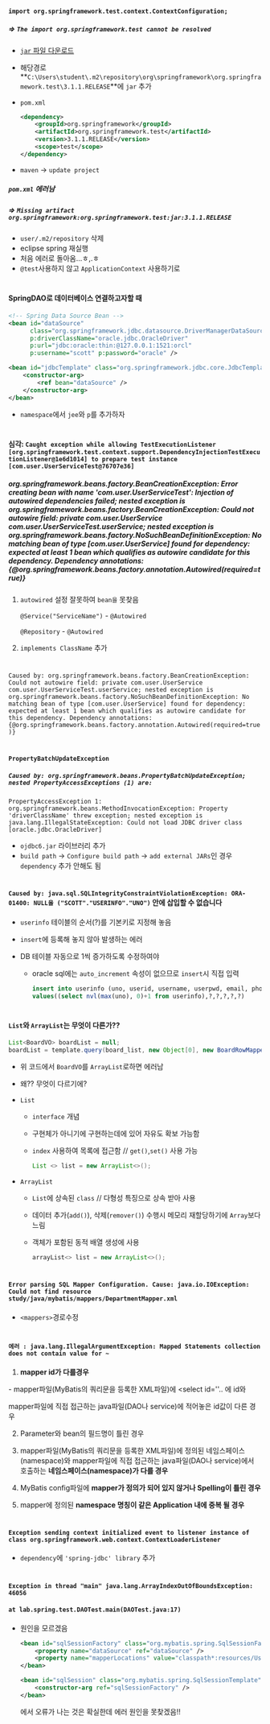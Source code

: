 #### `import org.springframework.test.context.ContextConfiguration;`

##### => `The import org.springframework.test cannot be resolved`

- [`jar` 파일 다운로드](https://jar-download.com/artifacts/org.springframework/spring-test)

- 해당경로 **`C:\Users\student\.m2\repository\org\springframework\org.springframework.test\3.1.1.RELEASE`**에 `jar` 추가

- `pom.xml`

  ```xml
  <dependency>
      <groupId>org.springframework</groupId>
      <artifactId>org.springframework.test</artifactId>
      <version>3.1.1.RELEASE</version>
      <scope>test</scope>
  </dependency>
  ```

- `maven` -> `update project`

  

##### `pom.xml` 에러남

##### => `Missing artifact org.springframework:org.springframework.test:jar:3.1.1.RELEASE`

- `user/.m2/repository` 삭제
- eclipse spring 재실행
- 처음 에러로 돌아옴...ㅎ,.ㅎ
- `@test`사용하지 않고 `ApplicationContext` 사용하기로



#



#### SpringDAO로 데이터베이스 연결하고자할 때

```xml
<!-- Spring Data Source Bean -->
<bean id="dataSource"
      class="org.springframework.jdbc.datasource.DriverManagerDataSource"
      p:driverClassName="oracle.jdbc.OracleDriver" 
      p:url="jdbc:oracle:thin:@127.0.0.1:1521:orcl"
      p:username="scott" p:password="oracle" />

<bean id="jdbcTemplate" class="org.springframework.jdbc.core.JdbcTemplate">
    <constructor-arg>
        <ref bean="dataSource" />
    </constructor-arg>
</bean>
```

- `namespace`에서 `jee`와 `p`를 추가하자



#



#### 심각: `Caught exception while allowing TestExecutionListener [org.springframework.test.context.support.DependencyInjectionTestExecutionListener@1e6d1014] to prepare test instance [com.user.UserServiceTest@76707e36]`
##### org.springframework.beans.factory.BeanCreationException: Error creating bean with name 'com.user.UserServiceTest': Injection of autowired dependencies failed; nested exception is org.springframework.beans.factory.BeanCreationException: Could not autowire field: private com.user.UserService com.user.UserServiceTest.userService; nested exception is org.springframework.beans.factory.NoSuchBeanDefinitionException: No matching bean of type [com.user.UserService] found for dependency: expected at least 1 bean which qualifies as autowire candidate for this dependency. Dependency annotations: {@org.springframework.beans.factory.annotation.Autowired(required=true)}

1. `autowired` 설정 잘못하여 `bean을` 못찾음

   `@Service("ServiceName")` - `@Autowired`

   `@Repository` - `@Autowired`

2. `implements ClassName`  추가





#





`Caused by: org.springframework.beans.factory.BeanCreationException: Could not autowire field: private com.user.UserService com.user.UserServiceTest.userService; nested exception is org.springframework.beans.factory.NoSuchBeanDefinitionException: No matching bean of type [com.user.UserService] found for dependency: expected at least 1 bean which qualifies as autowire candidate for this dependency. Dependency annotations: {@org.springframework.beans.factory.annotation.Autowired(required=true)}`



#



#### `PropertyBatchUpdateException`

##### `Caused by: org.springframework.beans.PropertyBatchUpdateException; nested PropertyAccessExceptions (1) are:`
`PropertyAccessException 1: org.springframework.beans.MethodInvocationException: Property 'driverClassName' threw exception; nested exception is java.lang.IllegalStateException: Could not load JDBC driver class [oracle.jdbc.OracleDriver]`

- `ojdbc6.jar` 라이브러리 추가
- `build path` -> `Configure build path` ->  `add external JARs`인 경우 `dependency` 추가 안해도 됨



#



#### `Caused by: java.sql.SQLIntegrityConstraintViolationException: ORA-01400: NULL을 ("SCOTT"."USERINFO"."UNO")` 안에 삽입할 수 없습니다

- `userinfo` 테이블의 순서(?)를 기본키로 지정해 놓음

- `insert`에 등록해 놓지 않아 발생하는 에러

- DB 테이블 자동으로 1씩 증가하도록 수정하여야

  - oracle sql에는 `auto_increment` 속성이 없으므로 `insert`시 직접 입력

    ```sql
    insert into userinfo (uno, userid, username, userpwd, email, phone)
    values((select nvl(max(uno), 0)+1 from userinfo),?,?,?,?,?)
    ```

  
  
  #
  
  

#### `List`와 `ArrayList`는 무엇이 다른가??

```java
List<BoardVO> boardList = null;
boardList = template.query(board_list, new Object[0], new BoardRowMapper());
```

- 위 코드에서 `BoardVO`를 `ArrayList`로하면 에러남

- 왜?? 무엇이 다르기에?

- `List`

  - `interface` 개념

  - 구현체가 아니기에 구현하는데에 있어 자유도 확보 가능함

  - `index` 사용하여 목록에 접근함 // `get()`,`set()` 사용 가능

    ```java
    List <> list = new ArrayList<>();
    ```

    

- `ArrayList`

  - `List`에 상속된 `class` // 다형성 특징으로 상속 받아 사용

  - 데이터 추가(`add()`), 삭제(`remover()`) 수행시 메모리 재할당하기에 `Array`보다 느림

  - 객체가 포함된 동적 배열 생성에 사용

    ```java
    arrayList<> list = new ArrayList<>();
    ```

    



#



#### `Error parsing SQL Mapper Configuration. Cause: java.io.IOException: Could not find resource study/java/mybatis/mappers/DepartmentMapper.xml`

- `<mappers>`경로수정



#



#### `에러 : java.lang.IllegalArgumentException: Mapped Statements collection does not contain value for ~`



1. **mapper id가 다를경우**

  \- mapper파일(MyBatis의 쿼리문을 등록한 XML파일)에 <select id=''.. 에 id와 

   mapper파일에 직접 접근하는 java파일(DAO나 service)에 적어놓은 id값이 다른 경우 

2. Parameter와 bean의 필드명이 틀린 경우

3. mapper파일(MyBatis의 쿼리문을 등록한 XML파일)에 정의된 네임스페이스(namespace)와 mapper파일에 직접 접근하는 java파일(DAO나 service)에서 호출하는 **네임스페이스(namespace)가 다를 경우**

4. MyBatis config파일에 **mapper가 정의가 되어 있지 않거나 Spelling이 틀린 경우**

5. mapper에 정의된 **namespace 명칭이 같은 Application 내에 중복 될 경우**



#



#### `Exception sending context initialized event to listener instance of class org.springframework.web.context.ContextLoaderListener`

- `dependency`에 `'spring-jdbc' library` 추가



#

#### `Exception in thread "main" java.lang.ArrayIndexOutOfBoundsException: 46056`

#### `at lab.spring.test.DAOTest.main(DAOTest.java:17)`

- 원인을 모르겠음

  ```xml
  <bean id="sqlSessionFactory" class="org.mybatis.spring.SqlSessionFactoryBean">
      <property name="dataSource" ref="dataSource" />
      <property name="mapperLocations" value="classpath*:resources/UserMapper.xml" />
  </bean>
  
  <bean id="sqlSession" class="org.mybatis.spring.SqlSessionTemplate">
      <constructor-arg ref="sqlSessionFactory" />
  </bean>
  ```

  에서 오류가 나는 것은 확실한데 에러 원인을 못찾겠음!!